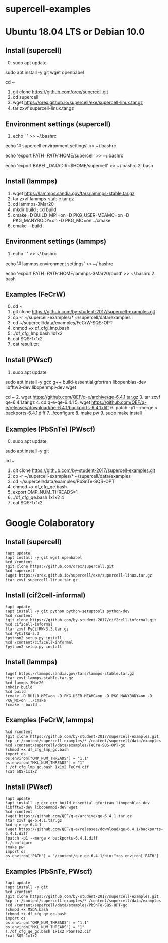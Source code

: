 # supercell-examples


# Ubuntu 18.04 LTS or Debian 10.0


## Install (supercell)
0. sudo apt update
  
  
  sudo apt install -y git wget openbabel
  
  
  cd ~
1. git clone https://github.com/orex/supercell.git
2. cd supercell
3. wget https://orex.github.io/supercell/exe/supercell-linux.tar.gz
4. tar zxvf supercell-linux.tar.gz

## Environment settings (supercell)
1. echo ' ' >> ~/.bashrc
  
  
  echo '# supercell environment settings' >> ~/.bashrc
  
  
  echo 'export PATH=$PATH:$HOME/supercell' >> ~/.bashrc
  
  
  echo 'export BABEL_DATADIR=$HOME/supercell' >> ~/.bashrc
2. bash

## Install (lammps)
1. wget https://lammps.sandia.gov/tars/lammps-stable.tar.gz
2. tar zxvf lammps-stable.tar.gz
3. cd lammps-3Mar20
4. mkdir build ; cd build 
5. cmake -D BUILD_MPI=on -D PKG_USER-MEAMC=on -D PKG_MANYBODY=on -D PKG_MC=on ../cmake
6. cmake --build .


## Environment settings (lammps)
1. echo ' ' >> ~/.bashrc
  
  
  echo '# lammps environment settings' >> ~/.bashrc
  
  
  echo 'export PATH=$PATH:$HOME/lammps-3Mar20/build' >> ~/.bashrc
2. bash


## Examples (FeCrW)
0. cd ~
1. git clone https://github.com/by-student-2017/supercell-examples.git
2. cp -r ~/supercell-examples/* ~/supercell/data/examples
3. cd ~/supercell/data/examples/FeCrW-SQS-OPT
4. chmod +x df_cfg_lmp.bash
5. ./df_cfg_lmp.bash 1x1x2
6. cat SQS-1x1x2
7. cat result.txt


## Install (PWscf)
1. sudo apt update


  sudo apt install -y gcc g++ build-essential gfortran libopenblas-dev libfftw3-dev libopenmpi-dev wget


  cd ~
2. wget https://github.com/QEF/q-e/archive/qe-6.4.1.tar.gz
3. tar zxvf qe-6.4.1.tar.gz
4. cd q-e-qe-6.4.1
5. wget https://github.com/QEF/q-e/releases/download/qe-6.4.1/backports-6.4.1.diff
6. patch -p1 --merge < backports-6.4.1.diff
7. ./configure
8. make pw
9. sudo make install


## Examples (PbSnTe) (PWscf)
0. sudo apt update


  sudo apt install -y git


  cd ~
1. git clone https://github.com/by-student-2017/supercell-examples.git
2. cp -r ~/supercell-examples/* ~/supercell/data/examples
3. cd ~/supercell/data/examples/PbSnTe-SQS-OPT
4. chmod +x df_cfg_qe.bash
5. export OMP_NUM_THREADS=1
6. ./df_cfg_qe.bash 1x1x2 4
7. cat SQS-1x1x2


# Google Colaboratory
## Install (supercell)


	!apt update
	!apt install -y git wget openbabel
	%cd /content
	!git clone https://github.com/orex/supercell.git
	%cd supercell
	!wget https://orex.github.io/supercell/exe/supercell-linux.tar.gz
	!tar zxvf supercell-linux.tar.gz


## Install (cif2cell-informal)


	!apt update
	!apt install -y git python python-setuptools python-dev
	%cd /content
	!git clone https://github.com/by-student-2017/cif2cell-informal.git
	%cd cif2cell-informal
	!tar zxvf PyCifRW-3.3.tar.gz
	%cd PyCifRW-3.3
	!python2 setup.py install
	%cd /content/cif2cell-informal
	!python2 setup.py install


## Install (lammps)


	!wget https://lammps.sandia.gov/tars/lammps-stable.tar.gz
	!tar zxvf lammps-stable.tar.gz
	%cd lammps-3Mar20
	!mkdir build
	%cd build 
	!cmake -D BUILD_MPI=on -D PKG_USER-MEAMC=on -D PKG_MANYBODY=on -D PKG_MC=on ../cmake
	!cmake --build .


## Examples (FeCrW, lammps)


	%cd /content
	!git clone https://github.com/by-student-2017/supercell-examples.git
	!cp -r /content/supercell-examples/* /content/supercell/data/examples
	%cd /content/supercell/data/examples/FeCrW-SQS-OPT-gc
	!chmod +x df_cfg_lmp_gc.bash
	import os
	os.environ["OMP_NUM_THREADS"] = "1,1"
	os.environ["MKL_NUM_THREADS"] = "1"
	!./df_cfg_lmp_gc.bash 1x1x2 FeCrW.cif
	!cat SQS-1x1x2


## Install (PWscf)


	!apt update
	!apt install -y gcc g++ build-essential gfortran libopenblas-dev libfftw3-dev libopenmpi-dev wget
	%cd /content
	!wget https://github.com/QEF/q-e/archive/qe-6.4.1.tar.gz
	!tar zxvf qe-6.4.1.tar.gz
	%cd q-e-qe-6.4.1
	!wget https://github.com/QEF/q-e/releases/download/qe-6.4.1/backports-6.4.1.diff
	!patch -p1 --merge < backports-6.4.1.diff
	!./configure
	!make pw
	import os
	os.environ['PATH'] = "/content/q-e-qe-6.4.1/bin:"+os.environ['PATH']


## Examples (PbSnTe, PWscf)


	!apt update
	!apt install -y git
	%cd /content
	!git clone https://github.com/by-student-2017/supercell-examples.git
	%cp -r /content/supercell-examples/* /content/supercell/data/examples
	!cd /content/supercell/data/examples/PbSnTe-SQS-OPT-gc
	!chmod +x MSDA.bash
	!chmod +x df_cfg_qe_gc.bash
	import os
	os.environ["OMP_NUM_THREADS"] = "1,1"
	os.environ["MKL_NUM_THREADS"] = "1"
	!./df_cfg_qe_gc.bash 1x1x2 PbSnTe2.cif
	!cat SQS-1x1x2